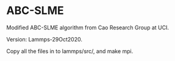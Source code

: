 # ABC-SLME

Modified ABC-SLME algorithm from Cao Research Group at UCI.

Version: Lammps-29Oct2020.

Copy all the files in to lammps/src/, and make mpi.
